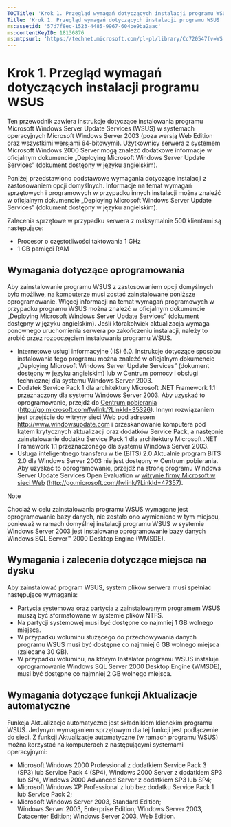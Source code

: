 ```yaml
---
TOCTitle: 'Krok 1. Przegląd wymagań dotyczących instalacji programu WSUS'
Title: 'Krok 1. Przegląd wymagań dotyczących instalacji programu WSUS'
ms:assetid: '57d7f8ec-1523-4485-9967-604be9ba2aac'
ms:contentKeyID: 18136876
ms:mtpsurl: 'https://technet.microsoft.com/pl-pl/library/Cc720547(v=WS.10)'
---
```


Krok 1. Przegląd wymagań dotyczących instalacji programu WSUS
=============================================================

Ten przewodnik zawiera instrukcje dotyczące instalowania programu Microsoft Windows Server Update Services (WSUS) w systemach operacyjnych Microsoft Windows Server 2003 (poza wersją Web Edition oraz wszystkimi wersjami 64-bitowymi). Użytkownicy serwera z systemem Microsoft Windows 2000 Server mogą znaleźć dodatkowe informacje w oficjalnym dokumencie „Deploying Microsoft Windows Server Update Services” (dokument dostępny w języku angielskim).

Poniżej przedstawiono podstawowe wymagania dotyczące instalacji z zastosowaniem opcji domyślnych. Informacje na temat wymagań sprzętowych i programowych w przypadku innych instalacji można znaleźć w oficjalnym dokumencie „Deploying Microsoft Windows Server Update Services” (dokument dostępny w języku angielskim).

Zalecenia sprzętowe w przypadku serwera z maksymalnie 500 klientami są następujące:

-   Procesor o częstotliwości taktowania 1 GHz
-   1 GB pamięci RAM

Wymagania dotyczące oprogramowania
----------------------------------

Aby zainstalowanie programu WSUS z zastosowaniem opcji domyślnych było możliwe, na komputerze musi zostać zainstalowane poniższe oprogramowanie. Więcej informacji na temat wymagań programowych w przypadku programu WSUS można znaleźć w oficjalnym dokumencie „Deploying Microsoft Windows Server Update Services” (dokument dostępny w języku angielskim). Jeśli którakolwiek aktualizacja wymaga ponownego uruchomienia serwera po zakończeniu instalacji, należy to zrobić przez rozpoczęciem instalowania programu WSUS.

-   Internetowe usługi informacyjne (IIS) 6.0. Instrukcje dotyczące sposobu instalowania tego programu można znaleźć w oficjalnym dokumencie „Deploying Microsoft Windows Server Update Services” (dokument dostępny w języku angielskim) lub w Centrum pomocy i obsługi technicznej dla systemu Windows Server 2003.
-   Dodatek Service Pack 1 dla architektury Microsoft .NET Framework 1.1 przeznaczony dla systemu Windows Server 2003. Aby uzyskać to oprogramowanie, przejdź do [Centrum pobierania](http://go.microsoft.com/fwlink/?linkid=47358) (http://go.microsoft.com/fwlink/?LinkId=35326).
    Innym rozwiązaniem jest przejście do witryny sieci Web pod adresem http://www.windowsupdate.com i przeskanowanie komputera pod kątem krytycznych aktualizacji oraz dodatków Service Pack, a następnie zainstalowanie dodatku Service Pack 1 dla architektury Microsoft .NET Framework 1.1 przeznaczonego dla systemu Windows Server 2003.
-   Usługa inteligentnego transferu w tle (BITS) 2.0 Aktualnie program BITS 2.0 dla Windows Server 2003 nie jest dostępny w Centrum pobierania. Aby uzyskać to oprogramowanie, przejdź na stronę programu Windows Server Update Services Open Evaluation w [witrynie firmy Microsoft w sieci Web](http://go.microsoft.com/fwlink/?linkid=47357) (http://go.microsoft.com/fwlink/?LinkId=47357).

> [!note]  
> Chociaż w celu zainstalowania programu WSUS wymagane jest oprogramowanie bazy danych, nie zostało ono wymienione w tym miejscu, ponieważ w ramach domyślnej instalacji programu WSUS w systemie Windows Server 2003 jest instalowane oprogramowanie bazy danych Windows SQL Server™ 2000 Desktop Engine (WMSDE). 

Wymagania i zalecenia dotyczące miejsca na dysku
------------------------------------------------

Aby zainstalować program WSUS, system plików serwera musi spełniać następujące wymagania:

-   Partycja systemowa oraz partycja z zainstalowanym programem WSUS muszą być sformatowane w systemie plików NTFS.
-   Na partycji systemowej musi być dostępne co najmniej 1 GB wolnego miejsca.
-   W przypadku woluminu służącego do przechowywania danych programu WSUS musi być dostępne co najmniej 6 GB wolnego miejsca (zalecane 30 GB).
-   W przypadku woluminu, na którym Instalator programu WSUS instaluje oprogramowanie Windows SQL Server 2000 Desktop Engine (WMSDE), musi być dostępne co najmniej 2 GB wolnego miejsca.

Wymagania dotyczące funkcji Aktualizacje automatyczne
-----------------------------------------------------

Funkcja Aktualizacje automatyczne jest składnikiem klienckim programu WSUS. Jedynym wymaganiem sprzętowym dla tej funkcji jest podłączenie do sieci. Z funkcji Aktualizacje automatyczne (w ramach programu WSUS) można korzystać na komputerach z następującymi systemami operacyjnymi:

-   Microsoft Windows 2000 Professional z dodatkiem Service Pack 3 (SP3) lub Service Pack 4 (SP4), Windows 2000 Server z dodatkiem SP3 lub SP4, Windows 2000 Advanced Server z dodatkiem SP3 lub SP4;
-   Microsoft Windows XP Professional z lub bez dodatku Service Pack 1 lub Service Pack 2;
-   Microsoft Windows Server 2003, Standard Edition; Windows Server 2003, Enterprise Edition; Windows Server 2003, Datacenter Edition; Windows Server 2003, Web Edition.
